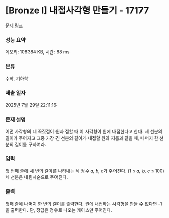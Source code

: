 # [Bronze I] 내접사각형 만들기 - 17177 

[문제 링크](https://www.acmicpc.net/problem/17177) 

### 성능 요약

메모리: 108384 KB, 시간: 88 ms

### 분류

수학, 기하학

### 제출 일자

2025년 7월 29일 22:11:16

### 문제 설명

<p>어떤 사각형의 네 꼭짓점이 원과 접할 때 이 사각형이 원에 내접한다고 한다. 세 선분의 길이가 주어지고 그중 가장 긴 선분의 길이가 내접할 원의 지름과 같을 때, 나머지 한 선분의 길이를 구하여라.</p>

### 입력 

 <p>첫 번째 줄에 세 변의 길이를 나타내는 세 정수 <em>a, b, c</em>가 주어진다. (1 ≤ <em>a, b, c</em> ≤ 100) 세 선분은 내림차순으로 주어진다.</p>

### 출력 

 <p>첫째 줄에 나머지 한 변의 길이를 출력한다. 원에 내접하는 사각형을 만들 수 없다면 -1을 출력한다. 단, 정답은 정수로 나오는 케이스만 주어진다. </p>

